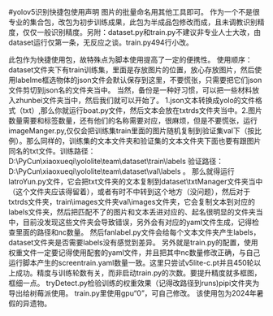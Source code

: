 #yolov5识别快捷包使用声明
图片的批量命名用其他工具即可。
作为一个不是很专业的集合包，改包为初步训练成果，此包为半成品包修改而成，且未调教识别精度，仅仅一般识别精度。另附：dataset.py和train.py不建议非专业人士大改，由dataset运行仅第一条，无反应之谈。train.py494行小改。

此包作为快捷使用包，故特殊点为脚本使用提高了一定的便携性。
使用顺序：dataset文件夹下有train训练集，里面是存放图片的位置，放心存放图片，然后使用labelme框选物体的json文件会默认保存到这里，不要慌张，只需要把它们json文件剪切到json名的文件夹当中。 当然，备份是一种好习惯，可以把一些材料放入zhunbei文件夹当中，然后我们就可以开始了。
1.json文本转换成yolo的文件格式（txt）,那么你就运行boat.py文件，然后文本会放在txtrds文件夹当中。2.图片数量需要和标签数量，还有他们的名称需要对应，很麻烦，但是不要慌张，运行imageManger.py,仅仅会把训练集train里面的图片随机复制到验证集val下（按比例）。那么同样的，训练集的文本文件夹和验证集的文本文件夹下面也要有跟图片同名的txt文件。训练路径：D:\PyCun\xiaoxueqi\yololite\team\dataset\train\labels  验证路径：D:\PyCun\xiaoxueqi\yololite\team\dataset\val\labels 。
那么就得运行latroYun.py文件，它会把txt文件夹的文本复制到dataset\txtManager文件夹当中（这个文件夹应该得留着），或者有时不中转到这个地方（没问题），然后对于txtrds文件夹，train\images文件夹val\images文件夹，它会复制文本到对应的labels文件夹，然后把匹配不了的图片和文本丢进对应的、起名很明显的文件夹当中，目前没发现这些文件夹会导致错误，另外会有对应的yaml文件生成，记得检查里面的路径和nc数量。
然后fanlabel.py文件会给每个文本文件夹产生labels，dataset文件夹是否需要labels没有感觉到差异。
另外就是train.py的配置，使用权重文件一定要记得使用配套的yaml文件，并且把其中nc数量修改正确，与自己运行脚本产生的screentrain.yaml数量一致。这里只尝试v5lite-c.pt并且450轮以上成功。精度与训练轮数有关，而非启动train.py的次数。要提升精度就多框图，框细一点。
tryDetect.py检验训练的权重效果（记得改路径到runs)pipi文件夹为导出给树莓派使用。 train.py里使用gpu“0”，可自己修改。
该使用包为2024年暑假的异遗物。

